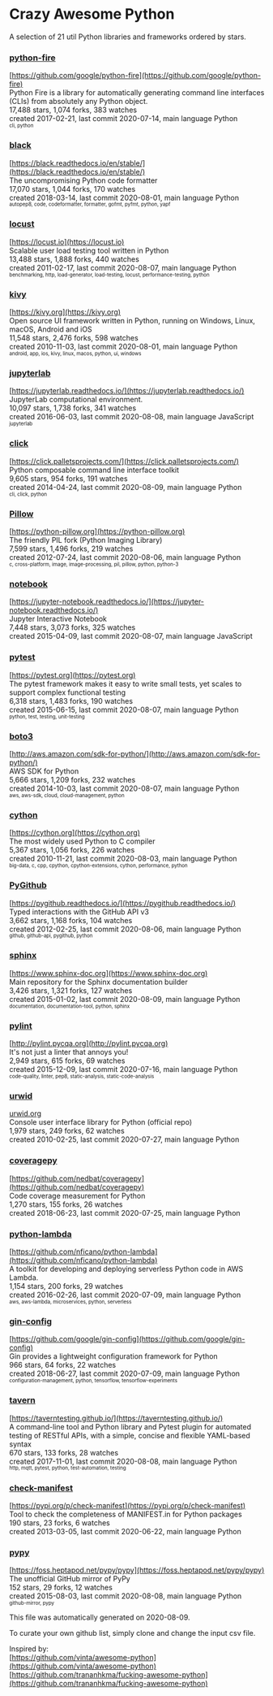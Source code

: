 # Crazy Awesome Python
A selection of 21 util Python libraries and frameworks ordered by stars.  


### [python-fire](https://github.com/google/python-fire)  
[https://github.com/google/python-fire](https://github.com/google/python-fire)  
Python Fire is a library for automatically generating command line interfaces (CLIs) from absolutely any Python object.  
17,488 stars, 1,074 forks, 383 watches  
created 2017-02-21, last commit 2020-07-14, main language Python  
<sub><sup>cli, python</sup></sub>


### [black](https://github.com/psf/black)  
[https://black.readthedocs.io/en/stable/](https://black.readthedocs.io/en/stable/)  
The uncompromising Python code formatter  
17,070 stars, 1,044 forks, 170 watches  
created 2018-03-14, last commit 2020-08-01, main language Python  
<sub><sup>autopep8, code, codeformatter, formatter, gofmt, pyfmt, python, yapf</sup></sub>


### [locust](https://github.com/locustio/locust)  
[https://locust.io](https://locust.io)  
Scalable user load testing tool written in Python  
13,488 stars, 1,888 forks, 440 watches  
created 2011-02-17, last commit 2020-08-07, main language Python  
<sub><sup>benchmarking, http, load-generator, load-testing, locust, performance-testing, python</sup></sub>


### [kivy](https://github.com/kivy/kivy)  
[https://kivy.org](https://kivy.org)  
Open source UI framework written in Python, running on Windows, Linux, macOS, Android and iOS  
11,548 stars, 2,476 forks, 598 watches  
created 2010-11-03, last commit 2020-08-01, main language Python  
<sub><sup>android, app, ios, kivy, linux, macos, python, ui, windows</sup></sub>


### [jupyterlab](https://github.com/jupyterlab/jupyterlab)  
[https://jupyterlab.readthedocs.io/](https://jupyterlab.readthedocs.io/)  
JupyterLab computational environment.  
10,097 stars, 1,738 forks, 341 watches  
created 2016-06-03, last commit 2020-08-08, main language JavaScript  
<sub><sup>jupyterlab</sup></sub>


### [click](https://github.com/pallets/click)  
[https://click.palletsprojects.com/](https://click.palletsprojects.com/)  
Python composable command line interface toolkit  
9,605 stars, 954 forks, 191 watches  
created 2014-04-24, last commit 2020-08-09, main language Python  
<sub><sup>cli, click, python</sup></sub>


### [Pillow](https://github.com/python-pillow/Pillow)  
[https://python-pillow.org](https://python-pillow.org)  
The friendly PIL fork (Python Imaging Library)  
7,599 stars, 1,496 forks, 219 watches  
created 2012-07-24, last commit 2020-08-06, main language Python  
<sub><sup>c, cross-platform, image, image-processing, pil, pillow, python, python-3</sup></sub>


### [notebook](https://github.com/jupyter/notebook)  
[https://jupyter-notebook.readthedocs.io/](https://jupyter-notebook.readthedocs.io/)  
Jupyter Interactive Notebook  
7,448 stars, 3,073 forks, 325 watches  
created 2015-04-09, last commit 2020-08-07, main language JavaScript  


### [pytest](https://github.com/pytest-dev/pytest)  
[https://pytest.org](https://pytest.org)  
The pytest framework makes it easy to write small tests, yet scales to support complex functional testing  
6,318 stars, 1,483 forks, 190 watches  
created 2015-06-15, last commit 2020-08-07, main language Python  
<sub><sup>python, test, testing, unit-testing</sup></sub>


### [boto3](https://github.com/boto/boto3)  
[http://aws.amazon.com/sdk-for-python/](http://aws.amazon.com/sdk-for-python/)  
AWS SDK for Python  
5,666 stars, 1,209 forks, 232 watches  
created 2014-10-03, last commit 2020-08-07, main language Python  
<sub><sup>aws, aws-sdk, cloud, cloud-management, python</sup></sub>


### [cython](https://github.com/cython/cython)  
[https://cython.org](https://cython.org)  
The most widely used Python to C compiler  
5,367 stars, 1,056 forks, 226 watches  
created 2010-11-21, last commit 2020-08-03, main language Python  
<sub><sup>big-data, c, cpp, cpython, cpython-extensions, cython, performance, python</sup></sub>


### [PyGithub](https://github.com/PyGithub/PyGithub)  
[https://pygithub.readthedocs.io/](https://pygithub.readthedocs.io/)  
Typed interactions with the GitHub API v3  
3,662 stars, 1,168 forks, 104 watches  
created 2012-02-25, last commit 2020-08-06, main language Python  
<sub><sup>github, github-api, pygithub, python</sup></sub>


### [sphinx](https://github.com/sphinx-doc/sphinx)  
[https://www.sphinx-doc.org](https://www.sphinx-doc.org)  
Main repository for the Sphinx documentation builder  
3,426 stars, 1,321 forks, 127 watches  
created 2015-01-02, last commit 2020-08-09, main language Python  
<sub><sup>documentation, documentation-tool, python, sphinx</sup></sub>


### [pylint](https://github.com/PyCQA/pylint)  
[http://pylint.pycqa.org](http://pylint.pycqa.org)  
It's not just a linter that annoys you!  
2,949 stars, 615 forks, 69 watches  
created 2015-12-09, last commit 2020-07-16, main language Python  
<sub><sup>code-quality, linter, pep8, static-analysis, static-code-analysis</sup></sub>


### [urwid](https://github.com/urwid/urwid)  
[urwid.org](urwid.org)  
Console user interface library for Python (official repo)  
1,979 stars, 249 forks, 62 watches  
created 2010-02-25, last commit 2020-07-27, main language Python  


### [coveragepy](https://github.com/nedbat/coveragepy)  
[https://github.com/nedbat/coveragepy](https://github.com/nedbat/coveragepy)  
Code coverage measurement for Python  
1,270 stars, 155 forks, 26 watches  
created 2018-06-23, last commit 2020-07-25, main language Python  


### [python-lambda](https://github.com/nficano/python-lambda)  
[https://github.com/nficano/python-lambda](https://github.com/nficano/python-lambda)  
 A toolkit for developing and deploying serverless Python code in AWS Lambda.   
1,154 stars, 200 forks, 29 watches  
created 2016-02-26, last commit 2020-07-09, main language Python  
<sub><sup>aws, aws-lambda, microservices, python, serverless</sup></sub>


### [gin-config](https://github.com/google/gin-config)  
[https://github.com/google/gin-config](https://github.com/google/gin-config)  
Gin provides a lightweight configuration framework for Python  
966 stars, 64 forks, 22 watches  
created 2018-06-27, last commit 2020-07-09, main language Python  
<sub><sup>configuration-management, python, tensorflow, tensorflow-experiments</sup></sub>


### [tavern](https://github.com/taverntesting/tavern)  
[https://taverntesting.github.io/](https://taverntesting.github.io/)  
A command-line tool and Python library and Pytest plugin for automated testing of RESTful APIs, with a simple, concise and flexible YAML-based syntax  
670 stars, 133 forks, 28 watches  
created 2017-11-01, last commit 2020-08-08, main language Python  
<sub><sup>http, mqtt, pytest, python, test-automation, testing</sup></sub>


### [check-manifest](https://github.com/mgedmin/check-manifest)  
[https://pypi.org/p/check-manifest](https://pypi.org/p/check-manifest)  
Tool to check the completeness of MANIFEST.in for Python packages  
190 stars, 23 forks, 6 watches  
created 2013-03-05, last commit 2020-06-22, main language Python  


### [pypy](https://github.com/mozillazg/pypy)  
[https://foss.heptapod.net/pypy/pypy](https://foss.heptapod.net/pypy/pypy)  
The unofficial GitHub mirror of PyPy  
152 stars, 29 forks, 12 watches  
created 2015-08-03, last commit 2020-08-08, main language Python  
<sub><sup>github-mirror, pypy</sup></sub>


This file was automatically generated on 2020-08-09.  

To curate your own github list, simply clone and change the input csv file.  

Inspired by:  
[https://github.com/vinta/awesome-python](https://github.com/vinta/awesome-python)  
[https://github.com/trananhkma/fucking-awesome-python](https://github.com/trananhkma/fucking-awesome-python)  